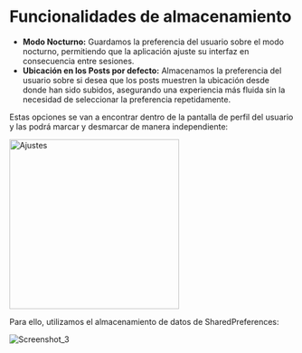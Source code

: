 # Funcionalidades de almacenamiento
* **Modo Nocturno:** Guardamos la preferencia del usuario sobre el modo nocturno, permitiendo que la aplicación ajuste su interfaz en consecuencia entre sesiones.
* **Ubicación en los Posts por defecto:** Almacenamos la preferencia del usuario sobre si desea que los posts muestren la ubicación desde donde han sido subidos, asegurando una experiencia más fluida sin la necesidad de seleccionar la preferencia repetidamente.


Estas opciones se van a encontrar dentro de la pantalla de perfil del usuario y las podrá marcar y desmarcar de manera independiente:

<img src="https://github.com/ikergcalvino/SoundShare/assets/90251807/ec3990ca-eff9-429c-98df-d7289933bb0f" alt="Ajustes" width="300">

Para ello, utilizamos el almacenamiento de datos de SharedPreferences:

![Screenshot_3](https://github.com/ikergcalvino/SoundShare/assets/90251807/db01d06d-18c9-409b-b094-10603c03d68c)

